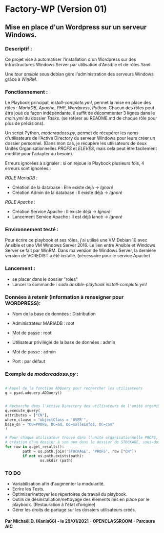 # Factory-WP (Version 01)

## Mise en place d'un Wordpress sur un serveur Windows.



### Descriptif :

Ce projet vise à automatiser l'installation d'un Wordpress sur des infrastructures Windows Server par utilisation d'Ansible et de rôles Yaml.

Une *tour ansible* sous debian gère l'administration des serveurs Windows grâce à *WinRM*.



### Fonctionnement :

Le Playbook principal, *install-complete.yml*, permet la mise en place des rôles : *MariaDB*, *Apache*, *PHP*, *Wordpress*, *Python*.
Chacun des rôles peut être joué de façon indépendante, il suffit de décommenter 3 lignes dans le *main.yml* du dossier *Tasks*.
(se référer au README.md de chaque rôle pour plus de précisions).

Un script Python, *modcreadoss.py*, permet de récupérer les noms d'utilisateurs de l'Active Directory du serveur Windows pour leurs créer un dossier personnel.
(Dans mon cas, je récupère les utilisateurs de deux Unités Organisationnelles *PROFS* et *ELEVES*, mais cela peut être facilement modifié pour l'adapter au besoin).

Erreurs ignorées à signaler : si on rejoue le Playbook plusieurs fois, 4 erreurs sont ignorées :

_ROLE MariaDB :_
* Création de la database : Elle existe déjà -> *Ignoré*
* Création Admin de la database : Il existe déjà -> *Ignoré*

_ROLE Apache :_
* Création Service Apache : Il existe déjà -> *Ignoré*
* Lancement Service Apache : Il est déjà lancé -> *Ignoré*



### Environnement testé :
Pour écrire ce playbook et ses rôles, j'ai utilisé une VM Debian 10 avec Ansible et une VM Windows Server 2016.
Le lien entre Ansible et Windows Server se fait par WinRM.
Dans ma version de Windows Server, la dernière version de VCREDIST a été installé. (nécessaire pour le service Apache)



### Lancement :

- se placer dans le dossier "roles"
- Lancer la commande :
	*sudo ansible-playbook install-complete.yml*


### Données à retenir (information à renseigner pour WORDPRESS):
- Nom de la base de données : Distribution

- Administrateur MARIADB : root
- Mot de passe : root

- Utilisateur privilégié de la base de données : admin
- Mot de passe : admin

- Port : par défaut



### Exemple de *modcreadoss.py* : 

```Python

# Appel de la fonction ADQuery pour rechercher les utilisateurs
q = pyad.adquery.ADQuery()


# Recherche dans l'Active Directory des utilisateurs de l'unité organisationnelle PROFS
q.execute_query(
attributes = ["CN"],
where_clause = "objectClass = 'USER'",
base_dn = "OU=PROFS, DC=ad, DC=salleinfo1, DC=com"
)

# Pour chaque utilisateur trouvé dans l'unité organisationnelle PROFS,
# création d'un dossier à son nom dans le dossier de STOCKAGE, sous-dossier PROFS 
for row in q.get_results():
        path = os.path.join('STOCKAGE', 'PROFS', row ["CN"])
        if not os.path.exists(path):
                os.mkdir (path)

```



### TO DO

- Variabilisation afin d'augmenter la modularité.
- Ecrire les Tests.
- Optimiser/nettoyer les répertoires de travail du playbook.
- Outils de désinstallation/nettoyage des éléments mis en place par le playbook. (Restauration à l'état d'origine)
- Gérer les droits de partage sur les dossiers utilisateurs créés.



#### Par Michaël D. (Kanis66) - le 29/01/2021 - OPENCLASSROOM - Parcours AIC